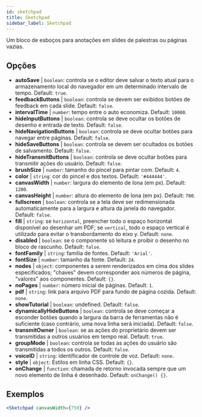 ```yaml
---
id: sketchpad 
title: Sketchpad
sidebar_label: Sketchpad
---
```


Um bloco de esboços para anotações em slides de palestras ou páginas vazias.

## Opções

* __autoSave__ | `boolean`: controla se o editor deve salvar o texto atual para o armazenamento local do navegador em um determinado intervalo de tempo. Default: `true`.
* __feedbackButtons__ | `boolean`: controla se devem ser exibidos botões de feedback em cada slide. Default: `false`.
* __intervalTime__ | `number`: tempo entre o auto economiza. Default: `10000`.
* __hideInputButtons__ | `boolean`: controla se deve ocultar os botões de desenho e entrada de texto. Default: `false`.
* __hideNavigationButtons__ | `boolean`: controla se deve ocultar botões para navegar entre páginas. Default: `false`.
* __hideSaveButtons__ | `boolean`: controla se devem ser ocultados os botões de salvamento. Default: `false`.
* __hideTransmitButtons__ | `boolean`: controla se deve ocultar botões para transmitir ações do usuário. Default: `false`.
* __brushSize__ | `number`: tamanho do pincel para pintar com. Default: `4`.
* __color__ | `string`: cor do pincel e dos textos. Default: `'#444444'`.
* __canvasWidth__ | `number`: largura do elemento de lona (em px). Default: `1200`.
* __canvasHeight__ | `number`: altura do elemento de lona (em px). Default: `700`.
* __fullscreen__ | `boolean`: controla se a tela deve ser redimensionada automaticamente para a largura e altura da janela do navegador. Default: `false`.
* __fill__ | `string`: se `horizontal`, preencher todo o espaço horizontal disponível ao desenhar um PDF; se `vertical`, todo o espaço vertical é utilizado para evitar o transbordamento do eixo y. Default: `none`.
* __disabled__ | `boolean`: se o componente só leitura e proibir o desenho no bloco de rascunho. Default: `false`.
* __fontFamily__ | `string`: família de fontes. Default: `'Arial'`.
* __fontSize__ | `number`: tamanho da fonte. Default: `24`.
* __nodes__ | `object`: componentes a serem renderizados em cima dos slides especificados; "chaves" devem corresponder aos números de página, "valores" aos componentes. Default: `{}`.
* __noPages__ | `number`: número inicial de páginas. Default: `1`.
* __pdf__ | `string`: link para arquivo PDF para fundo de página cozida. Default: `none`.
* __showTutorial__ | `boolean`: undefined. Default: `false`.
* __dynamicallyHideButtons__ | `boolean`: controla se deve começar a esconder botões quando a largura da barra de ferramentas não é suficiente (caso contrário, uma nova linha será iniciada). Default: `false`.
* __transmitOwner__ | `boolean`: se as ações do proprietário devem ser transmitidas a outros usuários em tempo real. Default: `true`.
* __groupMode__ | `boolean`: controla se todas as ações do usuário são transmitidas a todos os outros. Default: `false`.
* __voiceID__ | `string`: identificador de controle de voz. Default: `none`.
* __style__ | `object`: Estilos em linha CSS. Default: `{}`.
* __onChange__ | `function`: chamada de retorno invocada sempre que um novo elemento de linha é desenhado. Default: `onChange() {}`.


## Exemplos

```jsx live
<Sketchpad canvasWidth={750} />
```

